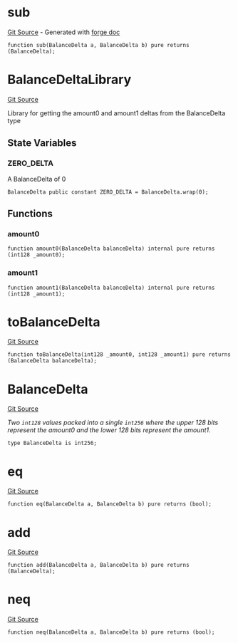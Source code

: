 # sub
[Git Source](https://github.com/uniswap/v4-core/blob/d4185626c68e29de37023e453623d44cb9c12b51/src/types/BalanceDelta.sol) - Generated with [forge doc](https://book.getfoundry.sh/reference/forge/forge-doc)


```solidity
function sub(BalanceDelta a, BalanceDelta b) pure returns (BalanceDelta);
```

# BalanceDeltaLibrary
[Git Source](https://github.com/uniswap/v4-core/blob/d4185626c68e29de37023e453623d44cb9c12b51/src/types/BalanceDelta.sol)

Library for getting the amount0 and amount1 deltas from the BalanceDelta type


## State Variables
### ZERO_DELTA
A BalanceDelta of 0


```solidity
BalanceDelta public constant ZERO_DELTA = BalanceDelta.wrap(0);
```


## Functions
### amount0


```solidity
function amount0(BalanceDelta balanceDelta) internal pure returns (int128 _amount0);
```

### amount1


```solidity
function amount1(BalanceDelta balanceDelta) internal pure returns (int128 _amount1);
```

# toBalanceDelta
[Git Source](https://github.com/uniswap/v4-core/blob/d4185626c68e29de37023e453623d44cb9c12b51/src/types/BalanceDelta.sol)


```solidity
function toBalanceDelta(int128 _amount0, int128 _amount1) pure returns (BalanceDelta balanceDelta);
```

# BalanceDelta
[Git Source](https://github.com/uniswap/v4-core/blob/d4185626c68e29de37023e453623d44cb9c12b51/src/types/BalanceDelta.sol)

*Two `int128` values packed into a single `int256` where the upper 128 bits represent the amount0
and the lower 128 bits represent the amount1.*


```solidity
type BalanceDelta is int256;
```

# eq
[Git Source](https://github.com/uniswap/v4-core/blob/d4185626c68e29de37023e453623d44cb9c12b51/src/types/BalanceDelta.sol)


```solidity
function eq(BalanceDelta a, BalanceDelta b) pure returns (bool);
```

# add
[Git Source](https://github.com/uniswap/v4-core/blob/d4185626c68e29de37023e453623d44cb9c12b51/src/types/BalanceDelta.sol)


```solidity
function add(BalanceDelta a, BalanceDelta b) pure returns (BalanceDelta);
```

# neq
[Git Source](https://github.com/uniswap/v4-core/blob/d4185626c68e29de37023e453623d44cb9c12b51/src/types/BalanceDelta.sol)


```solidity
function neq(BalanceDelta a, BalanceDelta b) pure returns (bool);
```

